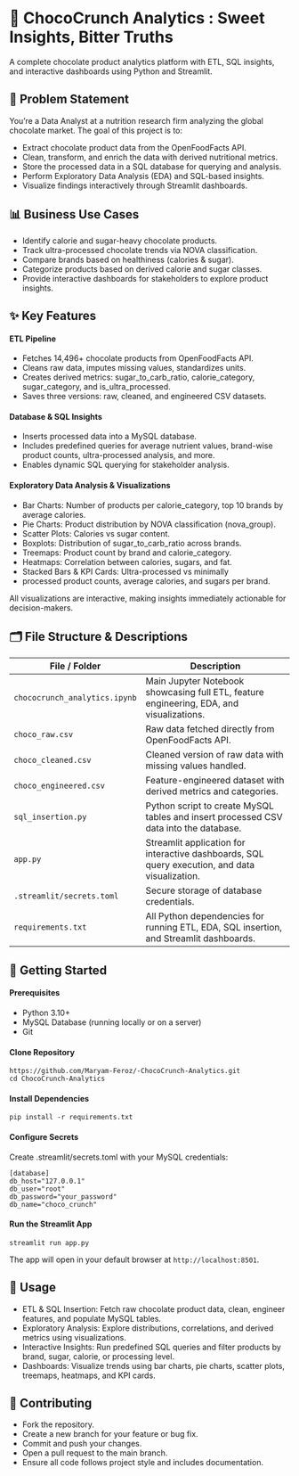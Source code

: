 # 🍫 ChocoCrunch Analytics : Sweet Insights, Bitter Truths

A complete chocolate product analytics platform with ETL, SQL insights, and interactive dashboards using Python and Streamlit.

## 📣 Problem Statement

You’re a Data Analyst at a nutrition research firm analyzing the global chocolate market. The goal of this project is to:
- Extract chocolate product data from the OpenFoodFacts API.
- Clean, transform, and enrich the data with derived nutritional metrics.
- Store the processed data in a SQL database for querying and analysis.
- Perform Exploratory Data Analysis (EDA) and SQL-based insights.
- Visualize findings interactively through Streamlit dashboards.

## 📊 Business Use Cases

- Identify calorie and sugar-heavy chocolate products.
- Track ultra-processed chocolate trends via NOVA classification.
- Compare brands based on healthiness (calories & sugar).
- Categorize products based on derived calorie and sugar classes.
- Provide interactive dashboards for stakeholders to explore product insights.

## ✨ Key Features

#### ETL Pipeline
- Fetches 14,496+ chocolate products from OpenFoodFacts API.
- Cleans raw data, imputes missing values, standardizes units.
- Creates derived metrics: sugar_to_carb_ratio, calorie_category, sugar_category, and is_ultra_processed.
- Saves three versions: raw, cleaned, and engineered CSV datasets.

#### Database & SQL Insights
- Inserts processed data into a MySQL database.
- Includes predefined queries for average nutrient values, brand-wise product counts, ultra-processed analysis, and more.
- Enables dynamic SQL querying for stakeholder analysis.

#### Exploratory Data Analysis & Visualizations
- Bar Charts: Number of products per calorie_category, top 10 brands by average calories.
- Pie Charts: Product distribution by NOVA classification (nova_group).
- Scatter Plots: Calories vs sugar content.
- Boxplots: Distribution of sugar_to_carb_ratio across brands.
- Treemaps: Product count by brand and calorie_category.
- Heatmaps: Correlation between calories, sugars, and fat.
- Stacked Bars & KPI Cards: Ultra-processed vs minimally 
- processed product counts, average calories, and sugars per brand.

All visualizations are interactive, making insights immediately actionable for decision-makers.

## 🗂 File Structure & Descriptions

| File / Folder                 | Description                                                                                    |
| ----------------------------- | ---------------------------------------------------------------------------------------------- |
| `chococrunch_analytics.ipynb` | Main Jupyter Notebook showcasing full ETL, feature engineering, EDA, and visualizations.       |
| `choco_raw.csv`               | Raw data fetched directly from OpenFoodFacts API.                                              |
| `choco_cleaned.csv`           | Cleaned version of raw data with missing values handled.                                       |
| `choco_engineered.csv`        | Feature-engineered dataset with derived metrics and categories.                                |
| `sql_insertion.py`            | Python script to create MySQL tables and insert processed CSV data into the database.          |
| `app.py`                      | Streamlit application for interactive dashboards, SQL query execution, and data visualization. |
| `.streamlit/secrets.toml`     | Secure storage of database credentials.                                                        |
| `requirements.txt`            | All Python dependencies for running ETL, EDA, SQL insertion, and Streamlit dashboards.         |

## 🚀 Getting Started

#### Prerequisites
- Python 3.10+
- MySQL Database (running locally or on a server)
- Git

#### Clone Repository
```
https://github.com/Maryam-Feroz/-ChocoCrunch-Analytics.git
cd ChocoCrunch-Analytics
```

#### Install Dependencies
```
pip install -r requirements.txt
```
#### Configure Secrets
Create .streamlit/secrets.toml with your MySQL credentials:
```
[database]
db_host="127.0.0.1"
db_user="root"
db_password="your_password"
db_name="choco_crunch"
```
#### Run the Streamlit App
```
streamlit run app.py
```
The app will open in your default browser at ```http://localhost:8501```.

## 📝 Usage

- ETL & SQL Insertion: Fetch raw chocolate product data, clean, engineer features, and populate MySQL tables.
- Exploratory Analysis: Explore distributions, correlations, and derived metrics using visualizations.
- Interactive Insights: Run predefined SQL queries and filter products by brand, sugar, calorie, or processing level.
- Dashboards: Visualize trends using bar charts, pie charts, scatter plots, treemaps, heatmaps, and KPI cards.

## 🤝 Contributing

- Fork the repository.
- Create a new branch for your feature or bug fix.
- Commit and push your changes.
- Open a pull request to the main branch.
- Ensure all code follows project style and includes documentation.




















